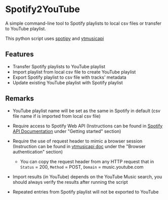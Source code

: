 # Spotify2YouTube

A simple command-line tool to Spotify playlists to local csv files or transfer to YouTube playlist.

This python script uses [spotipy](https://github.com/spotipy-dev/spotipy) and [ytmusicapi](https://github.com/sigma67/ytmusicapi)

## Features

- Transfer Spotify playlists to YouTube playlist
- Import playlist from local csv file to create YouTube playlist
- Export Spotify playlist to csv file with tracks' metadata
- Update existing YouTube playlist with Spotify playlist

## Remarks

- YouTube playlist name will be set as the same in Spotify in default (csv file name if is imported from local csv file)
- Require access to Spotify Web API (Instructions can be found in [Spotify API Documentation](https://developer.spotify.com/documentation/web-api) under "Getting started" section)
- Require the use of request header to mimic a browser session (Instruction can be found in [ytmusicapi doc](https://ytmusicapi.readthedocs.io/en/stable/setup/browser.html) under the "Browser authentication" section)
  
  - You can copy the request header from any HTTP request that in `Status` = 200, `Method` = POST, `Domain` = music.youtube.com

- Import results (in YouTube) depends on the YouTube Music search, you should always verify the results after running the script
- Repeated entries from Spotify playlist will not be exported to YouTube